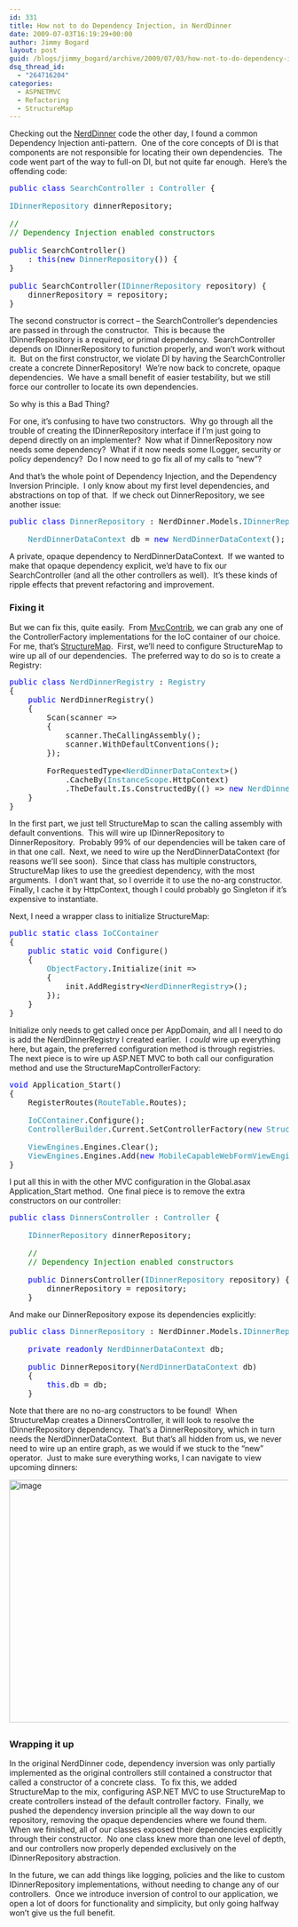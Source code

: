 ```yaml
---
id: 331
title: How not to do Dependency Injection, in NerdDinner
date: 2009-07-03T16:19:29+00:00
author: Jimmy Bogard
layout: post
guid: /blogs/jimmy_bogard/archive/2009/07/03/how-not-to-do-dependency-injection-in-nerddinner.aspx
dsq_thread_id:
  - "264716204"
categories:
  - ASPNETMVC
  - Refactoring
  - StructureMap
---
```

Checking out the [NerdDinner](http://nerddinner.codeplex.com/) code the other day, I found a common Dependency Injection anti-pattern.&#160; One of the core concepts of DI is that components are not responsible for locating their own dependencies.&#160; The code went part of the way to full-on DI, but not quite far enough.&#160; Here’s the offending code:

<pre><span style="color: blue">public class </span><span style="color: #2b91af">SearchController </span>: <span style="color: #2b91af">Controller </span>{

<span style="color: #2b91af">IDinnerRepository </span>dinnerRepository;

<span style="color: green">//
// Dependency Injection enabled constructors

</span><span style="color: blue">public </span>SearchController()
    : <span style="color: blue">this</span>(<span style="color: blue">new </span><span style="color: #2b91af">DinnerRepository</span>()) {
}

<span style="color: blue">public </span>SearchController(<span style="color: #2b91af">IDinnerRepository </span>repository) {
    dinnerRepository = repository;
}</pre>

[](http://11011.net/software/vspaste)

The second constructor is correct – the SearchController’s dependencies are passed in through the constructor.&#160; This is because the IDinnerRepository is a required, or primal dependency.&#160; SearchController depends on IDinnerRepository to function properly, and won’t work without it.&#160; But on the first constructor, we violate DI by having the SearchController create a concrete DinnerRepository!&#160; We’re now back to concrete, opaque dependencies.&#160; We have a small benefit of easier testability, but we still force our controller to locate its own dependencies.

So why is this a Bad Thing?

For one, it’s confusing to have two constructors.&#160; Why go through all the trouble of creating the IDinnerRepository interface if I’m just going to depend directly on an implementer?&#160; Now what if DinnerRepository now needs some dependency?&#160; What if it now needs some ILogger, security or policy dependency?&#160; Do I now need to go fix all of my calls to “new”?

And that’s the whole point of Dependency Injection, and the Dependency Inversion Principle.&#160; I only know about my first level dependencies, and abstractions on top of that.&#160; If we check out DinnerRepository, we see another issue:

<pre><span style="color: blue">public class </span><span style="color: #2b91af">DinnerRepository </span>: NerdDinner.Models.<span style="color: #2b91af">IDinnerRepository </span>{

    <span style="color: #2b91af">NerdDinnerDataContext </span>db = <span style="color: blue">new </span><span style="color: #2b91af">NerdDinnerDataContext</span>();</pre>

[](http://11011.net/software/vspaste)

A private, opaque dependency to NerdDinnerDataContext.&#160; If we wanted to make that opaque dependency explicit, we’d have to fix our SearchController (and all the other controllers as well).&#160; It’s these kinds of ripple effects that prevent refactoring and improvement.

### 

### Fixing it

But we can fix this, quite easily.&#160; From [MvcContrib](http://www.codeplex.com/MVCContrib), we can grab any one of the ControllerFactory implementations for the IoC container of our choice.&#160; For me, that’s [StructureMap](http://structuremap.sourceforge.net/Default.htm).&#160; First, we’ll need to configure StructureMap to wire up all of our dependencies.&#160; The preferred way to do so is to create a Registry:

<pre><span style="color: blue">public class </span><span style="color: #2b91af">NerdDinnerRegistry </span>: <span style="color: #2b91af">Registry
</span>{
    <span style="color: blue">public </span>NerdDinnerRegistry()
    {
        Scan(scanner =&gt;
        {
            scanner.TheCallingAssembly();
            scanner.WithDefaultConventions();
        });

        ForRequestedType&lt;<span style="color: #2b91af">NerdDinnerDataContext</span>&gt;()
            .CacheBy(<span style="color: #2b91af">InstanceScope</span>.HttpContext)
            .TheDefault.Is.ConstructedBy(() =&gt; <span style="color: blue">new </span><span style="color: #2b91af">NerdDinnerDataContext</span>());
    }
}</pre>

[](http://11011.net/software/vspaste)

In the first part, we just tell StructureMap to scan the calling assembly with default conventions.&#160; This will wire up IDinnerRepository to DinnerRepository.&#160; Probably 99% of our dependencies will be taken care of in that one call.&#160; Next, we need to wire up the NerdDinnerDataContext (for reasons we’ll see soon).&#160; Since that class has multiple constructors, StructureMap likes to use the greediest dependency, with the most arguments.&#160; I don’t want that, so I override it to use the no-arg constructor.&#160; Finally, I cache it by HttpContext, though I could probably go Singleton if it’s expensive to instantiate.

Next, I need a wrapper class to initialize StructureMap:

<pre><span style="color: blue">public static class </span><span style="color: #2b91af">IoCContainer
</span>{
    <span style="color: blue">public static void </span>Configure()
    {
        <span style="color: #2b91af">ObjectFactory</span>.Initialize(init =&gt;
        {
            init.AddRegistry&lt;<span style="color: #2b91af">NerdDinnerRegistry</span>&gt;();
        });
    }
}</pre>

[](http://11011.net/software/vspaste)

Initialize only needs to get called once per AppDomain, and all I need to do is add the NerdDinnerRegistry I created earlier.&#160; I _could_ wire up everything here, but again, the preferred configuration method is through registries.&#160; The next piece is to wire up ASP.NET MVC to both call our configuration method and use the StructureMapControllerFactory:

<pre><span style="color: blue">void </span>Application_Start()
{
    RegisterRoutes(<span style="color: #2b91af">RouteTable</span>.Routes);

    <span style="color: #2b91af">IoCContainer</span>.Configure();
    <span style="color: #2b91af">ControllerBuilder</span>.Current.SetControllerFactory(<span style="color: blue">new </span><span style="color: #2b91af">StructureMapControllerFactory</span>());

    <span style="color: #2b91af">ViewEngines</span>.Engines.Clear();
    <span style="color: #2b91af">ViewEngines</span>.Engines.Add(<span style="color: blue">new </span><span style="color: #2b91af">MobileCapableWebFormViewEngine</span>());
}</pre>

[](http://11011.net/software/vspaste)

I put all this in with the other MVC configuration in the Global.asax Application_Start method.&#160; One final piece is to remove the extra constructors on our controller:

<pre><span style="color: blue">public class </span><span style="color: #2b91af">DinnersController </span>: <span style="color: #2b91af">Controller </span>{

    <span style="color: #2b91af">IDinnerRepository </span>dinnerRepository;

    <span style="color: green">//
    // Dependency Injection enabled constructors

    </span><span style="color: blue">public </span>DinnersController(<span style="color: #2b91af">IDinnerRepository </span>repository) {
        dinnerRepository = repository;
    }</pre>

[](http://11011.net/software/vspaste)

And make our DinnerRepository expose its dependencies explicitly:

<pre><span style="color: blue">public class </span><span style="color: #2b91af">DinnerRepository </span>: NerdDinner.Models.<span style="color: #2b91af">IDinnerRepository </span>{
    
    <span style="color: blue">private readonly </span><span style="color: #2b91af">NerdDinnerDataContext </span>db;

    <span style="color: blue">public </span>DinnerRepository(<span style="color: #2b91af">NerdDinnerDataContext </span>db)
    {
        <span style="color: blue">this</span>.db = db;
    }</pre>

[](http://11011.net/software/vspaste)

Note that there are no no-arg constructors to be found!&#160; When StructureMap creates a DinnersController, it will look to resolve the IDinnerRepository dependency.&#160; That’s a DinnerRepository, which in turn needs the NerdDinnerDataContext.&#160; But that’s all hidden from us, we never need to wire up an entire graph, as we would if we stuck to the “new” operator.&#160; Just to make sure everything works, I can navigate to view upcoming dinners:

[<img style="border-bottom: 0px;border-left: 0px;border-top: 0px;border-right: 0px" border="0" alt="image" src="http://lostechies.com/jimmybogard/files/2011/03/image_thumb_34149D1D.png" width="644" height="437" />](http://lostechies.com/jimmybogard/files/2011/03/image_411EA2FB.png) 

## 

### Wrapping it up

In the original NerdDinner code, dependency inversion was only partially implemented as the original controllers still contained a constructor that called a constructor of a concrete class.&#160; To fix this, we added StructureMap to the mix, configuring ASP.NET MVC to use StructureMap to create controllers instead of the default controller factory.&#160; Finally, we pushed the dependency inversion principle all the way down to our repository, removing the opaque dependencies where we found them.&#160; When we finished, all of our classes exposed their dependencies explicitly through their constructor.&#160; No one class knew more than one level of depth, and our controllers now properly depended exclusively on the IDinnerRepository abstraction.

In the future, we can add things like logging, policies and the like to custom IDinnerRepository implementations, without needing to change any of our controllers.&#160; Once we introduce inversion of control to our application, we open a lot of doors for functionality and simplicity, but only going halfway won’t give us the full benefit.